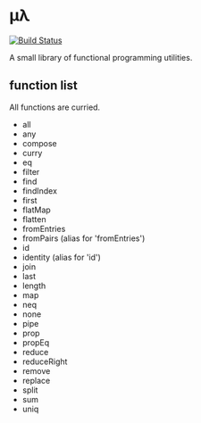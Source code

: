 # μλ

[![Build Status](https://travis-ci.org/Khan/mu-lambda.svg?branch=master)](https://travis-ci.org/Khan/mu-lambda)

A small library of functional programming utilities.

## function list

All functions are curried.

- all
- any
- compose
- curry
- eq
- filter
- find
- findIndex
- first
- flatMap
- flatten
- fromEntries
- fromPairs (alias for 'fromEntries')
- id
- identity (alias for 'id')
- join
- last
- length
- map
- neq
- none
- pipe
- prop
- propEq
- reduce
- reduceRight
- remove
- replace
- split
- sum
- uniq
